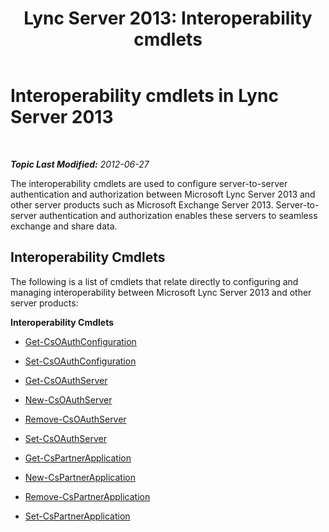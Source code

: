 ﻿---
title: 'Lync Server 2013: Interoperability cmdlets'
TOCTitle: Interoperability cmdlets
ms:assetid: 18444a0b-7b66-4540-a262-775ea10b3b7d
ms:mtpsurl: https://technet.microsoft.com/en-us/library/JJ204714(v=OCS.15)
ms:contentKeyID: 48183527
ms.date: 07/23/2014
mtps_version: v=OCS.15
---

<div data-xmlns="http://www.w3.org/1999/xhtml">

<div class="topic" data-xmlns="http://www.w3.org/1999/xhtml" data-msxsl="urn:schemas-microsoft-com:xslt" data-cs="http://msdn.microsoft.com/en-us/">

<div data-asp="http://msdn2.microsoft.com/asp">

# Interoperability cmdlets in Lync Server 2013

</div>

<div id="mainSection">

<div id="mainBody">

<span> </span>

_**Topic Last Modified:** 2012-06-27_

The interoperability cmdlets are used to configure server-to-server authentication and authorization between Microsoft Lync Server 2013 and other server products such as Microsoft Exchange Server 2013. Server-to-server authentication and authorization enables these servers to seamless exchange and share data.

<div>

## Interoperability Cmdlets

The following is a list of cmdlets that relate directly to configuring and managing interoperability between Microsoft Lync Server 2013 and other server products:

**Interoperability Cmdlets**

  - [Get-CsOAuthConfiguration](get-csoauthconfiguration.md)

  - [Set-CsOAuthConfiguration](set-csoauthconfiguration.md)

<!-- end list -->

  - [Get-CsOAuthServer](get-csoauthserver.md)

  - [New-CsOAuthServer](new-csoauthserver.md)

  - [Remove-CsOAuthServer](remove-csoauthserver.md)

  - [Set-CsOAuthServer](set-csoauthserver.md)

<!-- end list -->

  - [Get-CsPartnerApplication](get-cspartnerapplication.md)

  - [New-CsPartnerApplication](new-cspartnerapplication.md)

  - [Remove-CsPartnerApplication](remove-cspartnerapplication.md)

  - [Set-CsPartnerApplication](set-cspartnerapplication.md)

</div>

</div>

<span> </span>

</div>

</div>

</div>

